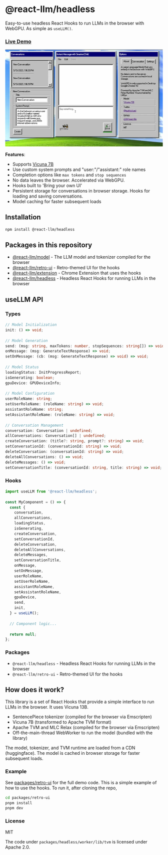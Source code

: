 # @react-llm/headless

Easy-to-use headless React Hooks to run LLMs in the browser with WebGPU. As simple as `useLLM()`.

### [**Live Demo**](https://chat.matt-rickard.com)

![image](assets/demo.webp)

**Features**:

* Supports [Vicuna 7B](https://lmsys.org/blog/2023-03-30-vicuna/)
* Use custom system prompts and "user:"/"assistant:" role names
* Completion options like `max tokens` and `stop sequences`
* No data leaves the browser. Accelerated via WebGPU.
* Hooks built to 'Bring your own UI'
* Persistent storage for conversations in browser storage. Hooks for loading and saving conversations.
* Model caching for faster subsequent loads

## Installation

```bash
npm install @react-llm/headless
```

## Packages in this repository
- [@react-llm/model](packages/model) - The LLM model and tokenizer compiled for the browser
- [@react-llm/retro-ui](packages/retro-ui) - Retro-themed UI for the hooks
- [@react-llm/extension](packages/extension) - Chrome Extension that uses the hooks
- [@react-llm/headless](packages/headless) - Headless React Hooks for running LLMs in the browser


## **useLLM** API
### Types
```typescript
// Model Initialization
init: () => void;

// Model Generation
send: (msg: string, maxTokens: number, stopSequences: string[]) => void;
onMessage: (msg: GenerateTextResponse) => void;
setOnMessage: (cb: (msg: GenerateTextResponse) => void) => void;

// Model Status
loadingStatus: InitProgressReport;
isGenerating: boolean;
gpuDevice: GPUDeviceInfo;

// Model Configuration
userRoleName: string;
setUserRoleName: (roleName: string) => void;
assistantRoleName: string;
setAssistantRoleName: (roleName: string) => void;

// Conversation Management
conversation: Conversation | undefined;
allConversations: Conversation[] | undefined;
createConversation: (title?: string, prompt?: string) => void;
setConversationId: (conversationId: string) => void;
deleteConversation: (conversationId: string) => void;
deleteAllConversations: () => void;
deleteMessages: () => void;
setConversationTitle: (conversationId: string, title: string) => void;
```

### Hooks
```typescript
import useLLM from '@react-llm/headless';

const MyComponent = () => {
  const {
    conversation,
    allConversations,
    loadingStatus,
    isGenerating,
    createConversation,
    setConversationId,
    deleteConversation,
    deleteAllConversations,
    deleteMessages,
    setConversationTitle,
    onMessage,
    setOnMessage,
    userRoleName,
    setUserRoleName,
    assistantRoleName,
    setAssistantRoleName,
    gpuDevice,
    send,
    init,
  } = useLLM();

  // Component logic...

  return null;
};
```


### Packages

* `@react-llm/headless` - Headless React Hooks for running LLMs in the browser
* `@react-llm/retro-ui` - Retro-themed UI for the hooks

## How does it work?

This library is a set of React Hooks that provide a simple interface to run LLMs in the browser. It uses Vicuna 13B.

* SentencePiece tokenizer (compiled for the browser via Emscripten)
* Vicuna 7B (transformed to Apache TVM format)
* Apache TVM and MLC Relax (compiled for the browser via Emscripten)
* Off-the-main-thread WebWorker to run the model (bundled with the library)


The model, tokenizer, and TVM runtime are loaded from a CDN (huggingface). The model is cached in browser storage for faster subsequent loads.




### Example
See [packages/retro-ui](packages/retro-ui) for the full demo code. This is a simple example of how to use the hooks. To run it, after cloning the repo,

```bash
cd packages/retro-ui
pnpm install
pnpm dev
```


### License
MIT

The code under `packages/headless/worker/lib/tvm` is licensed under Apache 2.0.
